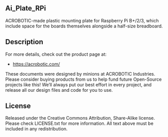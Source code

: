 ## Ai\_Plate\_RPi

ACROBOTIC-made plastic mounting plate for Raspberry Pi B+/2/3, which include
space for the boards themselves alongside a half-size breadboard.


## Description

For more details, check out the product page at:

   * https://acrobotic.com/

These documents were designed by minions at ACROBOTIC Industries.  Please
consider buying products from us to help fund future Open-Source projects like
this! We’ll always put our best effort in every project, and release all our
design files and code for you to use. 

## License

Released under the Creative Commons Attribution, Share-Alike license. Please 
check LICENSE.txt for more information. All text above must be included in any 
redistribution.
